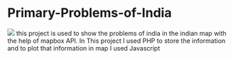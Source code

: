 # Primary-Problems-of-India
![](img/homepage.PNG)
this project is used to show the problems of india in the indian map with the help of mapbox API.
In This project I used PHP to store the information and to plot that information in map I used Javascript
